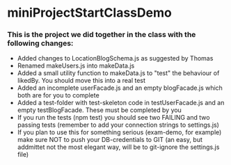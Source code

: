 # miniProjectStartClassDemo

### This is the project we did together in the class with the following changes:

- Added changes to LocationBlogSchema.js as suggested by Thomas 
- Renamed makeUsers.js into makeData.js
- Added a small utility function to makeData.js to "test" the behaviour of likedBy. You should move this into a real test
- Added an incomplete userFacade.js and an empty blogFacade.js which both are for you to complete
- Added a test-folder with test-skeleton code in testUserFacade.js and an empty testBlogFacade. These must be completed by you
- If you run the tests (npm test) you should see two FAILING and two passing tests (remember to add your connection strings to settings.js)
- If you plan to use this for something serious (exam-demo, for example) make sure NOT to push your DB-credentials to GIT (an easy, but addmittet not the most elegant way, will be to git-ignore the settings.js file)
